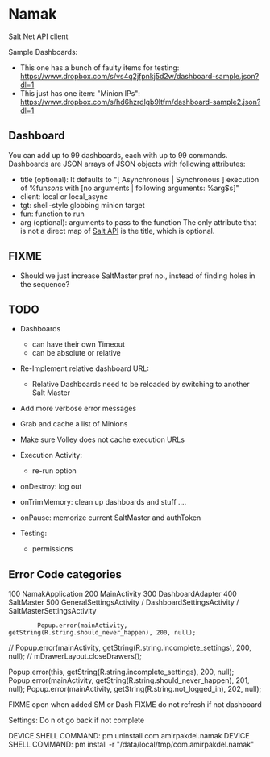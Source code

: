 # Namak
Salt Net API client

Sample Dashboards:
- This one has a bunch of faulty items for testing:
 https://www.dropbox.com/s/vs4q2jfpnkj5d2w/dashboard-sample.json?dl=1
- This just has one item: "Minion IPs":
 https://www.dropbox.com/s/hd6hzrdlgb9ltfm/dashboard-sample2.json?dl=1


## Dashboard
You can add up to 99 dashboards, each with up to 99 commands.
Dashboards are JSON arrays of JSON objects with following attributes:
- title (optional): It defaults to "[ Asynchronous | Synchronous ] execution of %fun$s on %tgt$s with [no arguments | following arguments: %arg$s]"
- client: local or local_async
- tgt: shell-style globbing minion target
- fun: function to run
- arg (optional): arguments to pass to the function
The only attribute that is not a direct map of [Salt API](http://docs.saltstack.com/en/latest/ref/clients/) is the title, which is optional.

## FIXME
- Should we just increase SaltMaster pref no., instead of finding holes in the sequence?

## TODO
- Dashboards
    - can have their own Timeout
    - can be absolute or relative
- Re-Implement relative dashboard URL:
    - Relative Dashboards need to be reloaded by switching to another Salt Master
- Add more verbose error messages
- Grab and cache a list of Minions
- Make sure Volley does not cache execution URLs
- Execution Activity:
    - re-run option

- onDestroy: log out
- onTrimMemory: clean up dashboards and stuff ....
- onPause: memorize current SaltMaster and authToken
- Testing:
    - permissions


## Error Code categories
100 NamakApplication
200 MainActivity
300 DashboardAdapter
400 SaltMaster
500 GeneralSettingsActivity / DashboardSettingsActivity / SaltMasterSettingsActivity


            Popup.error(mainActivity, getString(R.string.should_never_happen), 200, null);
//            Popup.error(mainActivity, getString(R.string.incomplete_settings), 200, null);
//            mDrawerLayout.closeDrawers();

Popup.error(this, getString(R.string.incomplete_settings), 200, null);
Popup.error(mainActivity, getString(R.string.should_never_happen), 201, null);
Popup.error(mainActivity, getString(R.string.not_logged_in), 202, null);


FIXME open when added SM or Dash
FIXME do not refresh if not dashboard



Settings: Do n ot go back if not complete

DEVICE SHELL COMMAND: pm uninstall com.amirpakdel.namak
DEVICE SHELL COMMAND: pm install -r "/data/local/tmp/com.amirpakdel.namak"
